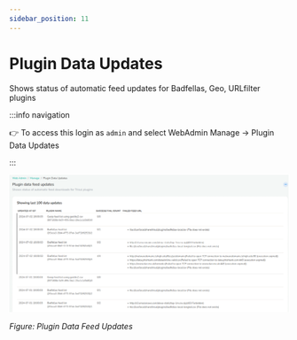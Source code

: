 ```yaml
---
sidebar_position: 11
---
```


# Plugin Data Updates

Shows status of automatic feed updates for Badfellas, Geo, URLfilter
plugins

:::info navigation

:point_right: To access this login as `admin` and select WebAdmin Manage &rarr; Plugin
Data Updates

:::

![](images/plugin_update.png)

*Figure: Plugin Data Feed Updates*
